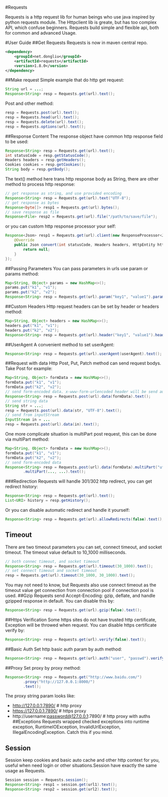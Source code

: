 #Requests

Requests is a http request lib for human beings who use java inspired by python requests module.
The Httpclient lib is greate, but has too complex API, which confuse beginners. Requests build simple and flexible api, both for common and advanced Usage.

#User Guide
##Get Requests
Requests is now in maven central repo.
```xml
<dependency>
    <groupId>net.dongliu</groupId>
    <artifactId>requests</artifactId>
    <version>1.8.0</version>
</dependency>
```
##Make request
Simple example that do http get request:
```java
String url = ...;
Response<String> resp = Requests.get(url).text();
```
Post and other method:
```java
resp = Requests.post(url).text();
resp = Requests.head(url).text();
resp = Requests.delete(url).text();
resp = Requests.options(url).text();
```
##Response Content
The response object have common http response field to be used:
```java
Response<String> resp = Requests.get(url).text();
int statusCode = resp.getStatusCode();
Headers headers = resp.getHeaders();
Cookies cookies = resp.getCookies();
String body = resp.getBody();
```
The text() method here trans http response body as String, there are other method to process http response:
```java
// get response as string, and use provided encoding
Response<String> resp = Requests.get(url).text("UTF-8");
// get response as bytes
Response<byte[]> resp1 = Requests.get(url).bytes();
// save response as file 
Response<File> resp2 = Requests.get(url).file("/path/to/save/file");
```
or you can custom http response processor your self:
```java
Response<Json> resp1 = Requests.get(url).client(new ResponseProcessor<Json>() {
    @Override
    public Json convert(int statusCode, Headers headers, HttpEntity httpEntity) throws IOException {
        return null;
    }
});
```
##Passing Parameters
You can pass parameters in urls use param or params method:
```java
Map<String, Object> params = new HashMap<>();
params.put("k1", "v1");
params.put("k2", "v2");
Response<String> resp = Requests.get(url).param("key1", "value1").params(params).text();
```
##Custom Headers
Http request headers can be set by header or headers method:
```java
Map<String, Object> headers = new HashMap<>();
headers.put("k1", "v1");
headers.put("k2", "v2");
Response<String> resp = Requests.get(url).header("key1", "value1").headers(headers).text();
```
##UserAgent
A convenient method to set userAgent:
```java
Response<String> resp = Requests.get(url).userAgent(userAgent).text();
```
##Request with data
Http Post, Put, Patch method can send request bodys. Take Post for example:
```java
Map<String, Object> formData = new HashMap<>();
formData.put("k1", "v1");
formData.put("k2", "v2");
// send form-encoded data. x-www-form-urlencoded header will be send automatically
Response<String> resp = Requests.post(url).data(formData).text();
// send string data
String str = ...;
resp = Requests.post(url).data(str, "UTF-8").text();
// send from inputStream
InputStream in = ...
resp = Requests.post(url).data(in).text();
```
One more complicate situation is multiPart post request, this can be done via multiPart method:
```java
Map<String, Object> formData = new HashMap<>();
formData.put("k1", "v1");
formData.put("k2", "v2");
// send form-encoded data
Response<String> resp = Requests.post(url).data(formData).multiPart("ufile", "/path/to/file")
        .multiPart(..., ...).text();
```
###Redirection
Requests will handle 301/302 http redirect, you can get redirect history:
```java
Response<String> resp = Requests.get(url).text();
List<URI> history = resp.getHistory();
```
Or you can disable automatic redirect and handle it yourself:
```java
Response<String> resp = Requests.get(url).allowRedirects(false).text();
```
## Timeout
There are two timeout parameters you can set, connect timeout, and socket timeout. The timeout value default to 10_1000 milliseconds.
```java
// both connec timeout, and socket timeout
Response<String> resp = Requests.get(url).timeout(30_1000).text();
// set connect timeout and socket timeout
resp = Requests.get(url).timeout(30_1000, 30_1000).text();
```
You may not need to know, but Requests also use connect timeout as the timeout value get connection from connection pool if connection pool is used.
##Gzip
Requests send Accept-Encoding: gzip, deflate, and handle gzipped response in default. You can disable this by:
```java
Response<String> resp = Requests.get(url).gzip(false).text();
```
##Https Verification
Some https sites do not have trusted http certificate, Exception will be throwed when request. You can disable https certificate verify by:
```java
Response<String> resp = Requests.get(url).verify(false).text();
```
##Basic Auth
Set http basic auth param by auth method:
```java
Response<String> resp = Requests.get(url).auth("user", "passwd").verify(false).text();
```
##Proxy
Set proxy by proxy method:
```java
Response<String> resp = Requests.get("http://www.baidu.com/")
        .proxy("http://127.0.0.1:8000/")
        .text();
```
The proxy string param looks like:
* http://127.0.0.1:7890/                           # http proxy
* https://127.0.0.1:7890/                          # https proxy
* http://username:password@127.0.0.1:7890/         # http proxy with auths
##Exceptions
Requests wrapped checked exceptions into runtime exception, RuntimeIOException, InvalidUrlException, IllegalEncodingException. Catch this if you mind.
## Session
Session keep cookies and basic auto cache and other http context for you, useful when need login or other situations.Session have exactly the same usage as Requests.
```java
Session session = Requests.session();
Response<String> resp1 = session.get(url1).text();
Response<String> resp2 = session.get(url2).text();
```
